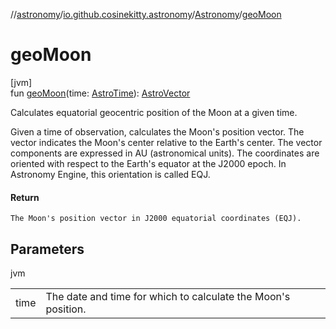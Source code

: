 //[astronomy](../../../index.md)/[io.github.cosinekitty.astronomy](../index.md)/[Astronomy](index.md)/[geoMoon](geo-moon.md)

# geoMoon

[jvm]\
fun [geoMoon](geo-moon.md)(time: [AstroTime](../-astro-time/index.md)): [AstroVector](../-astro-vector/index.md)

Calculates equatorial geocentric position of the Moon at a given time.

Given a time of observation, calculates the Moon's position vector. The vector indicates the Moon's center relative to the Earth's center. The vector components are expressed in AU (astronomical units). The coordinates are oriented with respect to the Earth's equator at the J2000 epoch. In Astronomy Engine, this orientation is called EQJ.

#### Return

    The Moon's position vector in J2000 equatorial coordinates (EQJ).

## Parameters

jvm

| | |
|---|---|
| time | The date and time for which to calculate the Moon's position. |
